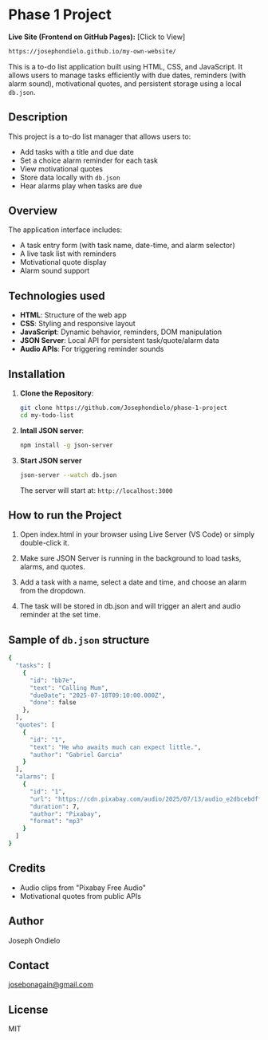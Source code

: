 # Phase 1 Project
**Live Site (Frontend on GitHub Pages):** [Click to View]
```bash 
https://josephondielo.github.io/my-own-website/
```
This is a to-do list application built using HTML, CSS, and JavaScript. It allows users to manage tasks efficiently with due dates, reminders (with alarm sound), motivational quotes, and persistent storage using a local `db.json`.
## Description
 This project is a to-do list manager that allows users to:
- Add tasks with a title and due date
- Set a choice alarm reminder for each task
- View motivational quotes
- Store data locally with `db.json`
- Hear alarms play when tasks are due
## Overview
The application interface includes:
- A task entry form (with task name, date-time, and alarm selector)
- A live task list with reminders
- Motivational quote display
- Alarm sound support
## Technologies used

- **HTML**: Structure of the web app
- **CSS**: Styling and responsive layout
- **JavaScript**: Dynamic behavior, reminders, DOM manipulation
- **JSON Server**: Local API for persistent task/quote/alarm data
- **Audio APIs**: For triggering reminder sounds

## Installation

1. **Clone the Repository**:
   ```bash
   git clone https://github.com/Josephondielo/phase-1-project
   cd my-todo-list

2. **Intall JSON server**:
   ```bash
   npm install -g json-server

3. **Start JSON server**
   ```bash 
   json-server --watch db.json

   ```
   The server will start at: `http://localhost:3000`

## How to run the Project

1. Open index.html in your browser using Live Server (VS Code) or simply double-click it.

2. Make sure JSON Server is running in the background to load tasks, alarms, and quotes.

3. Add a task with a name, select a date and time, and choose an alarm from the dropdown.

4. The task will be stored in db.json and will trigger an alert and audio reminder at the set time.

## Sample of `db.json` structure
```bash json 
{
  "tasks": [
    {
      "id": "bb7e",
      "text": "Calling Mum",
      "dueDate": "2025-07-18T09:10:00.000Z",
      "done": false
    },
  ],
  "quotes": [
    {
      "id": "1",
      "text": "He who awaits much can expect little.",
      "author": "Gabriel Garcia"
    }
  ],
  "alarms": [
    {
      "id": "1",
      "url": "https://cdn.pixabay.com/audio/2025/07/13/audio_e2dbcebdff.mp3",
      "duration": 7,
      "author": "Pixabay",
      "format": "mp3"
    }
  ]
}

```
## Credits
- Audio clips from "Pixabay Free Audio"
- Motivational quotes from public APIs 

## Author
Joseph Ondielo

## Contact
josebonagain@gmail.com

## License
MIT

